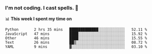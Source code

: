 ### I'm not coding. I cast spells. 🎩

📊 **This week I spent my time on**
<!--START_SECTION:waka-->
```text
Python       2 hrs 35 mins   █████████████░░░░░░░░░░░░   52.11 % 
JavaScript   47 mins         ████░░░░░░░░░░░░░░░░░░░░░   15.92 % 
Other        46 mins         ████░░░░░░░░░░░░░░░░░░░░░   15.55 % 
Text         26 mins         ██▒░░░░░░░░░░░░░░░░░░░░░░   08.72 % 
YAML         9 mins          ▓░░░░░░░░░░░░░░░░░░░░░░░░   03.10 % 
```
<!--END_SECTION:waka-->
